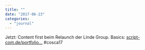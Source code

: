 ```yaml
---
title: ""
date: "2017-06-23"
categories: 
  - "journal"
---
```


Jetzt: Content first beim Relaunch der Linde Group. Basics: [script-com.de/portfolio...](http://script-com.de/portfolio/content-strategie-fuer-linde/) #cosca17

